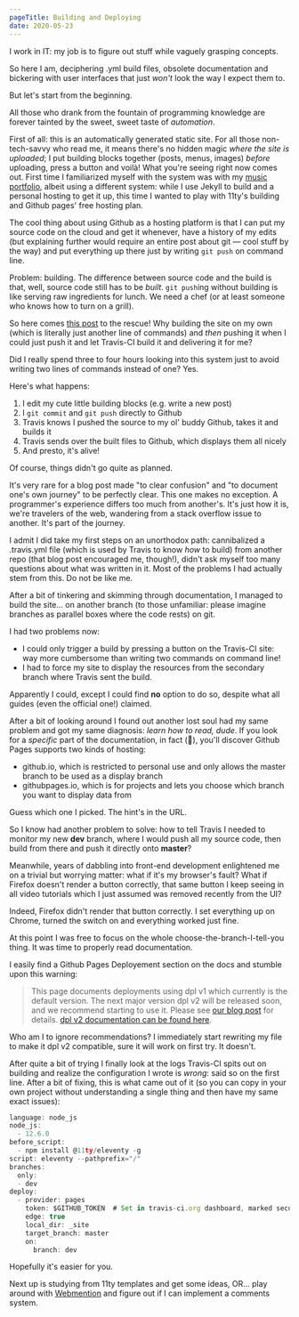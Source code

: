 ```yaml
---
pageTitle: Building and Deploying
date: 2020-05-23
---
```


I work in IT: my job is to figure out stuff while vaguely grasping concepts.

So here I am, deciphering .yml build files, obsolete documentation and bickering with user interfaces that just *won't* look the way I expect them to.

But let's start from the beginning.

All those who drank from the fountain of programming knowledge are forever tainted by the sweet, sweet taste of *automation*.

First of all: this is an automatically generated static site. For all those non-tech-savvy who read me, it means there's no hidden magic *where the site is uploaded*; I put building blocks together (posts, menus, images) *before* uploading, press a button and voilà! What you're seeing right now comes out. First time I familiarized myself with the system was with my [music portfolio](https://crescendotto.com), albeit using a different system: while I use Jekyll to build and a personal hosting to get it up, this time I wanted to play with 11ty's building and Github pages' free hosting plan.

The cool thing about using Github as a hosting platform is that I can put my source code on the cloud and get it whenever, have a history of my edits (but explaining further would require an entire post about git — cool stuff by the way) and put everything up there just by writing `git push` on command line.

Problem: building. The difference between source code and the build is that, well, source code still has to be *built*. `git push`ing without building is like serving raw ingredients for lunch. We need a chef (or at least someone who knows how to turn on a grill).

So here comes [this post](https://snook.ca/archives/servers/deploying-11ty-to-gh-pages) to the rescue! Why building the site on my own (which is literally just another line of commands) and *then* pushing it when I could just push it and let Travis-CI build it and delivering it for me?

Did I really spend three to four hours looking into this system just to avoid writing two lines of commands instead of one? Yes.

Here's what happens:

1. I edit my cute little building blocks (e.g. write a new post)
2. I `git commit` and `git push` directly to Github
3. Travis knows I pushed the source to my ol' buddy Github, takes it and builds it
4. Travis sends over the built files to Github, which displays them all nicely
5. And presto, it's alive!

Of course, things didn't go quite as planned.

It's very rare for a blog post made "to clear confusion" and "to document one's own journey" to be perfectly clear. This one makes no exception. A programmer's experience differs too much from another's. It's just how it is, we're travelers of the web, wandering from a stack overflow issue to another. It's part of the journey.

I admit I did take my first steps on an unorthodox path: cannibalized a .travis.yml file (which is used by Travis to know *how* to build) from another repo (that blog post encouraged me, though!), didn't ask myself too many questions about what was written in it. Most of the problems I had actually stem from this. Do not be like me.

After a bit of tinkering and skimming through documentation, I managed to build the site... on another branch (to those unfamiliar: please imagine branches as parallel boxes where the code rests) on git.

I had two problems now:

+ I could only trigger a build by pressing a button on the Travis-CI site: way more cumbersome than writing two commands on command line!
+ I had to force my site to display the resources from the secondary branch where Travis sent the build.

Apparently I could, except I could find **no** option to do so, despite what all guides (even the official one!) claimed.

After a bit of looking around I found out another lost soul had my same problem and got my same diagnosis: *learn how to read, dude*. If you look for a *specific* part of the documentation, in fact (💢), you'll discover Github Pages supports two kinds of hosting:

+ github.io, which is restricted to personal use and only allows the master branch to be used as a display branch
+ githubpages.io, which is for projects and lets you choose which branch you want to display data from

Guess which one I picked. The hint's in the URL.

So I know had another problem to solve: how to tell Travis I needed to monitor my new **dev** branch, where I would push all my source code, then build from there and push it directly onto **master**? 

Meanwhile, years of dabbling into front-end development enlightened me on a trivial but worrying matter: what if it's my browser's fault? What if Firefox doesn't render a button correctly, that same button I keep seeing in all video tutorials which I just assumed was removed recently from the UI?

Indeed, Firefox didn't render that button correctly. I set everything up on Chrome, turned the switch on and everything worked just fine.

At this point I was free to focus on the whole choose-the-branch-I-tell-you thing. It was time to properly read documentation.

I easily find a Github Pages Deployement section on the docs and stumble upon this warning:

> This page documents deployments using dpl v1 which currently is the default version. The next major version dpl v2 will be released soon, and we recommend starting to use it. Please see [our blog post](https://blog.travis-ci.com/2019-08-27-deployment-tooling-dpl-v2-preview-release) for details. [dpl v2 documentation can be found here](https://docs.travis-ci.com/user/deployment-v2).

Who am I to ignore recommendations? I immediately start rewriting my file to make it dpl v2 compatible, sure it will work on first try. It doesn't.

After quite a bit of trying I finally look at the logs Travis-CI spits out on building and realize the configuration I wrote is *wrong*: said so on the first line. After a bit of fixing, this is what came out of it (so you can copy in your own project without understanding a single thing and then have my same exact issues):

```javascript
language: node_js
node_js:
  - 12.6.0
before_script:
  - npm install @11ty/eleventy -g
script: eleventy --pathprefix="/"
branches:
  only:
  - dev
deploy:
  - provider: pages
    token: $GITHUB_TOKEN  # Set in travis-ci.org dashboard, marked secure
    edge: true
    local_dir: _site
    target_branch: master
    on:
      branch: dev
```

Hopefully it's easier for you.

Next up is studying from 11ty templates and get some ideas, OR... play around with [Webmention](https://webmention.io) and figure out if I can implement a comments system.